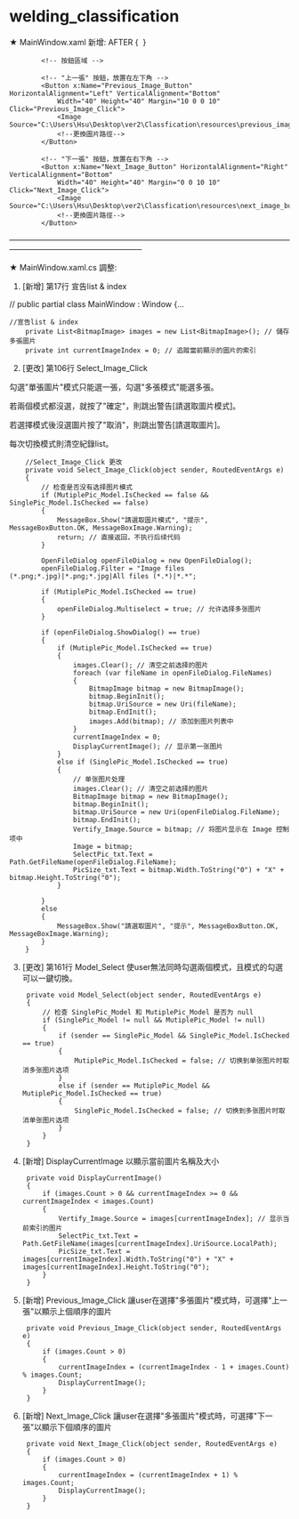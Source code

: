 # welding_classification

★ MainWindow.xaml 新增:
AFTER
{ <TextBlock Grid.Row="0" Style="{StaticResource TextStyle}" Text="熔池影像" />
<Border Grid.Row="0" VerticalAlignment="Top" Margin="0 29 0 0">
	<Image x:Name="Vertify_Image" VerticalAlignment="Top" Margin="0 0 0 10"/>
</Border>}


           
            <!-- 按鈕區域 -->

            <!-- "上一張" 按鈕，放置在左下角 -->
            <Button x:Name="Previous_Image_Button" HorizontalAlignment="Left" VerticalAlignment="Bottom" 
                Width="40" Height="40" Margin="10 0 0 10" Click="Previous_Image_Click">
                <Image Source="C:\Users\Hsu\Desktop\ver2\Classfication\resources\previous_image_button.png"/>
                <!--更換圖片路徑-->
            </Button>

            <!-- "下一張" 按鈕，放置在右下角 -->
            <Button x:Name="Next_Image_Button" HorizontalAlignment="Right" VerticalAlignment="Bottom" 
                Width="40" Height="40" Margin="0 0 10 10" Click="Next_Image_Click">
                <Image Source="C:\Users\Hsu\Desktop\ver2\Classfication\resources\next_image_buttom.png"/>
                <!--更換圖片路徑-->
            </Button>


—————————————————————————————————————————————————————

★ MainWindow.xaml.cs 調整:


1. [新增] 第17行 宣告list & index

//  public partial class MainWindow : Window {...

	//宣告list & index
        private List<BitmapImage> images = new List<BitmapImage>(); // 儲存多張圖片
        private int currentImageIndex = 0; // 追蹤當前顯示的圖片的索引


2. [更改] 第106行 Select_Image_Click

勾選"單張圖片"模式只能選一張，勾選"多張模式"能選多張。

若兩個模式都沒選，就按了"確定"，則跳出警告[請選取圖片模式]。

若選擇模式後沒選圖片按了"取消"，則跳出警告[請選取圖片]。

每次切換模式則清空紀錄list。

        //Select_Image_Click 更改
        private void Select_Image_Click(object sender, RoutedEventArgs e)
        {
            // 检查是否没有选择图片模式
            if (MutiplePic_Model.IsChecked == false && SinglePic_Model.IsChecked == false)
            {
                MessageBox.Show("請選取圖片模式", "提示", MessageBoxButton.OK, MessageBoxImage.Warning);
                return; // 直接返回，不执行后续代码
            }

            OpenFileDialog openFileDialog = new OpenFileDialog();
            openFileDialog.Filter = "Image files (*.png;*.jpg)|*.png;*.jpg|All files (*.*)|*.*";

            if (MutiplePic_Model.IsChecked == true)
            {
                openFileDialog.Multiselect = true; // 允许选择多张图片
            }

            if (openFileDialog.ShowDialog() == true)
            {
                if (MutiplePic_Model.IsChecked == true)
                {
                    images.Clear(); // 清空之前选择的图片
                    foreach (var fileName in openFileDialog.FileNames)
                    {
                        BitmapImage bitmap = new BitmapImage();
                        bitmap.BeginInit();
                        bitmap.UriSource = new Uri(fileName);
                        bitmap.EndInit();
                        images.Add(bitmap); // 添加到图片列表中
                    }
                    currentImageIndex = 0;
                    DisplayCurrentImage(); // 显示第一张图片
                }
                else if (SinglePic_Model.IsChecked == true)
                {
                    // 单张图片处理
                    images.Clear(); // 清空之前选择的图片
                    BitmapImage bitmap = new BitmapImage();
                    bitmap.BeginInit();
                    bitmap.UriSource = new Uri(openFileDialog.FileName);
                    bitmap.EndInit();
                    Vertify_Image.Source = bitmap; // 将图片显示在 Image 控制项中
                    Image = bitmap;
                    SelectPic_txt.Text = Path.GetFileName(openFileDialog.FileName);
                    PicSize_txt.Text = bitmap.Width.ToString("0") + "X" + bitmap.Height.ToString("0");
                }
  
            }
            else
            {
                MessageBox.Show("請選取圖片", "提示", MessageBoxButton.OK, MessageBoxImage.Warning);
            }
        }


3. [更改] 第161行 Model_Select 使user無法同時勾選兩個模式，且模式的勾選可以一鍵切換。

        private void Model_Select(object sender, RoutedEventArgs e)
        {
            // 检查 SinglePic_Model 和 MutiplePic_Model 是否为 null
            if (SinglePic_Model != null && MutiplePic_Model != null)
            {
                if (sender == SinglePic_Model && SinglePic_Model.IsChecked == true)
                {
                    MutiplePic_Model.IsChecked = false; // 切换到单张图片时取消多张图片选项
                }
                else if (sender == MutiplePic_Model && MutiplePic_Model.IsChecked == true)
                {
                    SinglePic_Model.IsChecked = false; // 切换到多张图片时取消单张图片选项
                }
            }
        }

4. [新增] DisplayCurrentImage 以顯示當前圖片名稱及大小

        private void DisplayCurrentImage()
        {
            if (images.Count > 0 && currentImageIndex >= 0 && currentImageIndex < images.Count)
            {
                Vertify_Image.Source = images[currentImageIndex]; // 显示当前索引的图片
                SelectPic_txt.Text = Path.GetFileName(images[currentImageIndex].UriSource.LocalPath);
                PicSize_txt.Text = images[currentImageIndex].Width.ToString("0") + "X" + images[currentImageIndex].Height.ToString("0");
            }
        }


5. [新增] Previous_Image_Click 讓user在選擇"多張圖片"模式時，可選擇"上一張"以顯示上個順序的圖片

        private void Previous_Image_Click(object sender, RoutedEventArgs e)
        {
            if (images.Count > 0)
            {
                currentImageIndex = (currentImageIndex - 1 + images.Count) % images.Count;
                DisplayCurrentImage();
            }
        }

6. [新增] Next_Image_Click 讓user在選擇"多張圖片"模式時，可選擇"下一張"以顯示下個順序的圖片

        private void Next_Image_Click(object sender, RoutedEventArgs e)
        {
            if (images.Count > 0)
            {
                currentImageIndex = (currentImageIndex + 1) % images.Count;
                DisplayCurrentImage();
            }
        }
